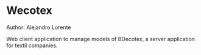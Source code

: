 # Wecotex #

Author: Alejandro Lorente

Web client application to manage models of BDecotex, a server application for textil companies.

